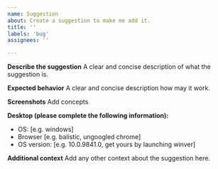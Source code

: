 ```yaml
---
name: Suggestion
about: Create a suggestion to make me add it.
title: ''
labels: 'bug'
assignees: ''

---
```


**Describe the suggestion**
A clear and concise description of what the suggestion is.

**Expected behavior**
A clear and concise description how may it work.

**Screenshots**
Add concepts

**Desktop (please complete the following information):**
 - OS: [e.g. windows]
 - Browser [e.g. balistic, ungoogled chrome]
 - OS version: [e.g. 10.0.9841.0, get yours by launching winver]


**Additional context**
Add any other context about the suggestion here.
